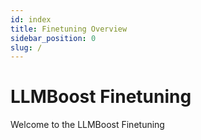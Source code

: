 ```yaml
---
id: index
title: Finetuning Overview
sidebar_position: 0
slug: /
---
```


# LLMBoost Finetuning

Welcome to the LLMBoost Finetuning
